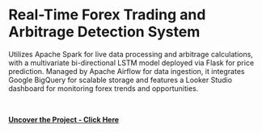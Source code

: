#  Real-Time Forex Trading and Arbitrage Detection System

Utilizes Apache Spark for live data processing and arbitrage calculations, with a multivariate bi-directional LSTM model deployed via Flask for price prediction. Managed by Apache Airflow for data ingestion, it integrates Google BigQuery for scalable storage and features a Looker Studio dashboard for monitoring forex trends and opportunities.

<br>

**[<i class="fa-solid fa-up-right-from-square"></i> Uncover the Project - Click Here](https://github.com/pranshu267/Real-Time-Forex-Arbitrage-Detection-and-Price-Prediction-System)**
